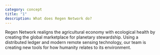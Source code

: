 ```yaml
---
category: concept
title: "1"
description: What does Regen Network do?
---
```

Regen Network realigns the agricultural economy with ecological health by creating the global marketplace for planetary stewardship. Using a distributed ledger and modern remote sensing technology, our team is creating new tools for how humanity relates to its environment.